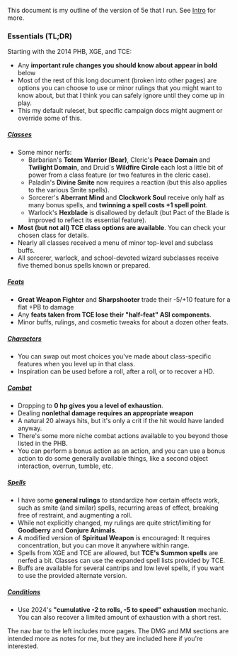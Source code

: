 This document is my outline of the version of 5e that I run. See [Intro](Intro.md) for more.

### Essentials (TL;DR)

Starting with the 2014 PHB, XGE, and TCE:

+ Any **important rule changes you should know about appear in bold** below
+ Most of the rest of this long document (broken into other pages) are options you can choose to use or minor rulings that you might want to know about, but that I think you can safely ignore until they come up in play.
+ This my default ruleset, but specific campaign docs might augment or override some of this.

##### [Classes](Classes.md)

+ Some minor nerfs:
	+ Barbarian's **Totem Warrior (Bear)**, Cleric's **Peace Domain** and **Twilight Domain**, and Druid's **Wildfire Circle** each lost a little bit of power from a class feature (or two features in the cleric case).
	+ Paladin's **Divine Smite** now requires a reaction (but this also applies to the various Smite spells).
	+ Sorcerer's **Aberrant Mind** and **Clockwork Soul** receive only half as many bonus spells, and **twinning a spell costs +1 spell point**.
	+ Warlock's **Hexblade** is disallowed by default (but Pact of the Blade is improved to reflect its essential feature).
+ **Most (but not all) TCE class options are available**.  You can check your chosen class for details.
+ Nearly all classes received a menu of minor top-level and subclass buffs.
+ All sorcerer, warlock, and school-devoted wizard subclasses receive five themed bonus spells known or prepared.

##### [Feats](Feats.md)

+ **Great Weapon Fighter** and **Sharpshooter** trade their -5/+10 feature for a flat +PB to damage
+ Any **feats taken from TCE lose their "half-feat" ASI components**.
+ Minor buffs, rulings, and cosmetic tweaks for about a dozen other feats.

##### [Characters](Characters.md)
+ You can swap out most choices you've made about class-specific features when you level up in that class.
+ Inspiration can be used before a roll, after a roll, or to recover a HD.

##### [Combat](Combat.md)

* Dropping to **0 hp gives you a level of exhaustion**.
* Dealing **nonlethal damage requires an appropriate weapon**
* A natural 20 always hits, but it's only a crit if the hit would have landed anyway.
* There's some more niche combat actions available to you beyond those listed in the PHB.  
* You can perform a bonus action as an action, and you can use a bonus action to do some generally available things, like a second object interaction, overrun, tumble, etc.

##### [Spells](Spells.md)

+ I have some **general rulings** to standardize how certain effects work, such as smite (and similar) spells, recurring areas of effect, breaking free of restraint, and augmenting a roll.
+ While not explicitly changed, my rulings are quite strict/limiting for **Goodberry** and **Conjure Animals**.
+ A modified version of **Spiritual Weapon** is encouraged: It requires concentration, but you can move it anywhere within range.
+ Spells from XGE and TCE are allowed, but **TCE's Summon spells** are nerfed a bit. Classes can use the expanded spell lists provided by TCE. 
+ Buffs are available for several cantrips and low level spells, if you want to use the provided alternate version.

##### [Conditions](Conditions.md)

* Use 2024's **"cumulative -2 to rolls, -5 to speed" exhaustion** mechanic. You can also recover a limited amount of exhaustion with a short rest.

The nav bar to the left includes more pages.  The DMG and MM sections are intended more as notes for me, but they are included here if you're interested.

